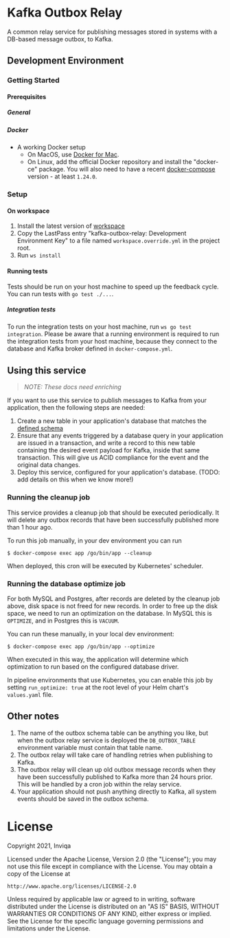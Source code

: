 # Kafka Outbox Relay

A common relay service for publishing messages stored in systems with a DB-based message outbox, to Kafka.

## Development Environment

### Getting Started

#### Prerequisites

##### General

##### Docker

- A working Docker setup
  - On MacOS, use [Docker for Mac](https://docs.docker.com/docker-for-mac/install/).
  - On Linux, add the official Docker repository and install the "docker-ce" package.
    You will also need to have a recent [docker-compose](https://docs.docker.com/compose/install/) version - at least `1.24.0`.

### Setup

#### On workspace

1. Install the latest version of [workspace](https://github.com/my127/workspace)
2. Copy the LastPass entry "kafka-outbox-relay: Development Environment Key" to a file named `workspace.override.yml` in the project root.
3. Run `ws install`

#### Running tests

Tests should be run on your host machine to speed up the feedback cycle. You can run tests with `go test ./...`.

##### Integration tests

To run the integration tests on your host machine, run `ws go test integration`. Please be aware that a running environment is required to run the integration tests from your host machine, because they connect to the database and Kafka broker defined in `docker-compose.yml`.

## Using this service

>_NOTE: These docs need enriching_

If you want to use this service to publish messages to Kafka from your application, then the following steps are needed:

1. Create a new table in your application's database that matches the [defined schema](tools/docs/outbox-schema.md)
1. Ensure that any events triggered by a database query in your application are issued in a transaction, and write a record to this new table containing the desired event payload for Kafka, inside that same transaction. This will give us ACID compliance for the event and the original data changes.
1. Deploy this service, configured for your application's database. (TODO: add details on this when we know more!)

### Running the cleanup job

This service provides a cleanup job that should be executed periodically. It will delete any outbox records that have been successfully published more than 1 hour ago.

To run this job manually, in your dev environment you can run

    $ docker-compose exec app /go/bin/app --cleanup

When deployed, this cron will be executed by Kubernetes' scheduler.

### Running the database optimize job

For both MySQL and Postgres, after records are deleted by the cleanup job above, disk space is not freed for new records. In order to free up the disk space, we need to run an optimization on the database. In MySQL this is `OPTIMIZE`, and in Postgres this is `VACUUM`.

You can run these manually, in your local dev environment:

    $ docker-compose exec app /go/bin/app --optimize

When executed in this way, the application will determine which optimization to run based on the configured database driver.

In pipeline environments that use Kubernetes, you can enable this job by setting `run_optimize: true` at the root level of your Helm chart's `values.yaml` file.

## Other notes

1. The name of the outbox schema table can be anything you like, but when the outbox relay service is deployed the `DB_OUTBOX_TABLE` environment variable must contain that table name.
1. The outbox relay will take care of handling retries when publishing to Kafka.
1. The outbox relay will clean up old outbox message records when they have been successfully published to Kafka more than 24 hours prior. This will be handled by a cron job within the relay service.
1. Your application should not push anything directly to Kafka, all system events should be saved in the outbox schema.

# License

Copyright 2021, Inviqa

Licensed under the Apache License, Version 2.0 (the "License");
you may not use this file except in compliance with the License.
You may obtain a copy of the License at

    http://www.apache.org/licenses/LICENSE-2.0

Unless required by applicable law or agreed to in writing, software
distributed under the License is distributed on an "AS IS" BASIS,
WITHOUT WARRANTIES OR CONDITIONS OF ANY KIND, either express or implied.
See the License for the specific language governing permissions and
limitations under the License.
